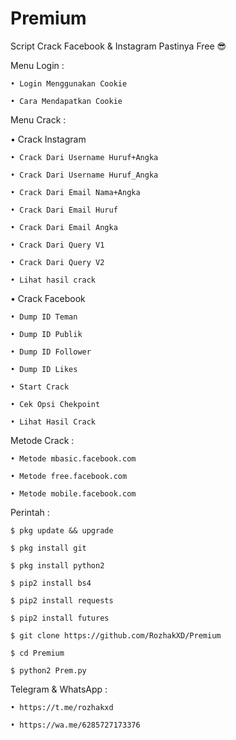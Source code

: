 # Premium

Script Crack Facebook & Instagram Pastinya Free 😎

Menu Login :

    • Login Menggunakan Cookie

    • Cara Mendapatkan Cookie

Menu Crack :

• Crack Instagram

    • Crack Dari Username Huruf+Angka

    • Crack Dari Username Huruf_Angka 

    • Crack Dari Email Nama+Angka 

    • Crack Dari Email Huruf 

    • Crack Dari Email Angka

    • Crack Dari Query V1

    • Crack Dari Query V2
    
    • Lihat hasil crack

• Crack Facebook

    • Dump ID Teman

    • Dump ID Publik

    • Dump ID Follower

    • Dump ID Likes

    • Start Crack

    • Cek Opsi Chekpoint

    • Lihat Hasil Crack

Metode Crack :

    • Metode mbasic.facebook.com

    • Metode free.facebook.com

    • Metode mobile.facebook.com

Perintah :

    $ pkg update && upgrade

    $ pkg install git

    $ pkg install python2

    $ pip2 install bs4

    $ pip2 install requests

    $ pip2 install futures

    $ git clone https://github.com/RozhakXD/Premium

    $ cd Premium

    $ python2 Prem.py

Telegram & WhatsApp :

    • https://t.me/rozhakxd

    • https://wa.me/6285727173376
